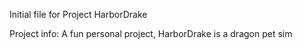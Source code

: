 Initial file for Project HarborDrake

Project info:
A fun personal project, HarborDrake is a dragon pet sim
